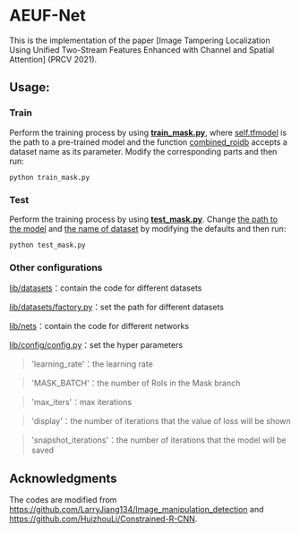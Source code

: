 # AEUF-Net

This is the implementation of the paper [Image Tampering Localization Using Unified Two-Stream Features Enhanced with Channel and Spatial Attention] (PRCV 2021).

## Usage:
### Train

Perform the training process by using [**train_mask.py**](train_mask.py), where [self.tfmodel](train_mask.py#L74) is the path to a pre-trained model and the function [combined_roidb](train_mask.py#L80) accepts a dataset name as its parameter. Modify the corresponding parts and then run:
```
python train_mask.py
```

### Test

Perform the training process by using [**test_mask.py**](test_mask.py). Change [the path to the model](test_mask.py#L54) and [the name of dataset](test_mask.py#L65) by modifying the defaults and then run:
```
python test_mask.py
```


### Other configurations

[lib/datasets](lib/datasets)：contain the code for different datasets

[lib/datasets/factory.py](lib/datasets/factory.py)：set the path for different datasets

[lib/nets](lib/nets)：contain the code for different networks

[lib/config/config.py](lib/config/config.py)：set the hyper parameters

>'learning_rate'：the learning rate

>'MASK_BATCH'：the number of RoIs in the Mask branch

>'max_iters'：max iterations

>'display'：the number of iterations that the value of loss will be shown

>'snapshot_iterations'：the number of iterations that the model will be saved


## Acknowledgments
The codes are modified from https://github.com/LarryJiang134/Image_manipulation_detection and https://github.com/HuizhouLi/Constrained-R-CNN.
